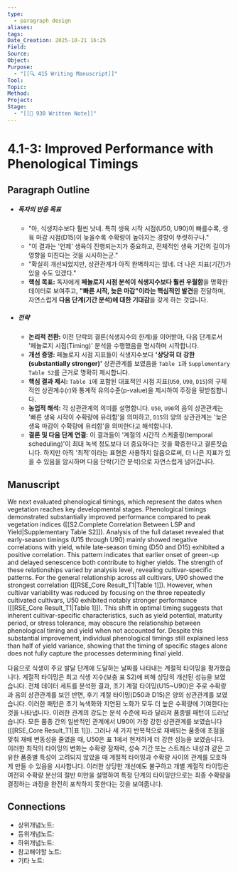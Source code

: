 ```yaml
---
type:
  - paragraph design
aliases:
tags:
Date_Creation: 2025-10-21 16:25
Field:
Source:
Object:
Purpose:
  - "[[🔍 415 Writing Manuscript]]"
Tool:
Topic:
Method:
Project:
Stage:
  - "[[📝 930 Written Note]]"
---
```


# 4.1-3: Improved Performance with Phenological Timings

## Paragraph Outline
- ##### 독자의 반응 목표
    - "아, 식생지수보다 훨씬 낫네. 특히 생육 시작 시점(U50, U90)이 빠를수록, 생육 마감 시점(D15)이 늦을수록 수확량이 높아지는 경향이 뚜렷하구나."
    - "이 결과는 '언제' 생육이 진행되는지가 중요하고, 전체적인 생육 기간의 길이가 영향을 미친다는 것을 시사하는군."
    - "확실히 개선되었지만, 상관관계가 아직 완벽하지는 않네. 더 나은 지표(기간)가 있을 수도 있겠다."
    - **핵심 목표:** 독자에게 **페놀로지 시점 분석이 식생지수보다 훨씬 우월함**을 명확한 데이터로 보여주고, **"빠른 시작, 늦은 마감"이라는 핵심적인 발견**을 전달하며, 자연스럽게 **다음 단계(기간 분석)에 대한 기대감**을 갖게 하는 것입니다.
- ##### 전략
    - **논리적 전환:** 이전 단락의 결론(식생지수의 한계)을 이어받아, 다음 단계로서 '페놀로지 시점(Timing)' 분석을 수행했음을 명시하며 시작합니다.
    - **개선 증명:** 페놀로지 시점 지표들이 식생지수보다 **'상당히 더 강한(substantially stronger)'** 상관관계를 보였음을 `Table 1`과 `Supplementary Table S2`를 근거로 명확히 제시합니다.
    - **핵심 결과 제시:** `Table 1`에 포함된 대표적인 시점 지표(`U50`, `U90`, `D15`)의 구체적인 상관계수(r)와 통계적 유의수준(p-value)을 제시하여 주장을 뒷받침합니다.
    - **농업적 해석:** 각 상관관계의 의미를 설명합니다. `U50`, `U90`의 음의 상관관계는 '빠른 생육 시작이 수확량에 유리함'을 의미하고, `D15`의 양의 상관관계는 '늦은 생육 마감이 수확량에 유리함'을 의미한다고 해석합니다.
    - **결론 및 다음 단계 연결:** 이 결과들이 '계절의 시간적 스케줄링(temporal scheduling)'이 최대 녹색 정도보다 더 중요하다는 것을 확증한다고 결론짓습니다. 하지만 아직 '최적'이라는 표현은 사용하지 않음으로써, 더 나은 지표가 있을 수 있음을 암시하며 다음 단락(기간 분석)으로 자연스럽게 넘어갑니다.

## Manuscript

We next evaluated phenological timings, which represent the dates when vegetation reaches key developmental stages. Phenological timings demonstrated substantially improved performance compared to peak vegetation indices ([[S2.Complete Correlation Between LSP and Yield|Supplementary Table S2]]). Analysis of the full dataset revealed that early-season timings (U15 through U90) mainly showed negative correlations with yield, while late-season timing (D50 and D15) exhibited a positive correlation. This pattern indicates that earlier onset of green-up and delayed senescence both contribute to higher yields. The strength of these relationships varied by analysis level, revealing cultivar-specific patterns. For the general relationship across all cultivars, U90 showed the strongest correlation ([[RSE_Core Result_T1|Table 1]]). However, when cultivar variability was reduced by focusing on the three repeatedly cultivated cultivars, U50 exhibited notably stronger performance ([[RSE_Core Result_T1|Table 1]]). This shift in optimal timing suggests that inherent cultivar-specific characteristics, such as yield potential, maturity period, or stress tolerance, may obscure the relationship between phenological timing and yield when not accounted for. Despite this substantial improvement, individual phenological timings still explained less than half of yield variance, showing that the timing of specific stages alone does not fully capture the processes determining final yield.

다음으로 식생이 주요 발달 단계에 도달하는 날짜를 나타내는 계절적 타이밍을 평가했습니다. 계절적 타이밍은 최고 식생 지수(보충 표 S2)에 비해 상당히 개선된 성능을 보였습니다. 전체 데이터 세트를 분석한 결과, 초기 계절 타이밍(U15~U90)은 주로 수확량과 음의 상관관계를 보인 반면, 후기 계절 타이밍(D50과 D15)은 양의 상관관계를 보였습니다. 이러한 패턴은 초기 녹색화와 지연된 노화가 모두 더 높은 수확량에 기여한다는 것을 나타냅니다. 이러한 관계의 강도는 분석 수준에 따라 달라져 품종별 패턴이 드러났습니다. 모든 품종 간의 일반적인 관계에서 U90이 가장 강한 상관관계를 보였습니다([[RSE_Core Result_T1|표 1]]). 그러나 세 가지 반복적으로 재배되는 품종에 초점을 맞춰 재배 변동성을 줄였을 때, U50은 표 1에서 현저하게 더 강한 성능을 보였습니다. 이러한 최적의 타이밍의 변화는 수확량 잠재력, 성숙 기간 또는 스트레스 내성과 같은 고유한 품종별 특성이 고려되지 않았을 때 계절적 타이밍과 수확량 사이의 관계를 모호하게 만들 수 있음을 시사합니다. 이러한 상당한 개선에도 불구하고 개별 계절적 타이밍은 여전히 수확량 분산의 절반 미만을 설명하여 특정 단계의 타이밍만으로는 최종 수확량을 결정하는 과정을 완전히 포착하지 못한다는 것을 보여줍니다.
## Connections
- 상위개념노트: 
- 등위개념노트:
- 하위개념노트:
- 참고해야할 노트:
- 기타 노트:
